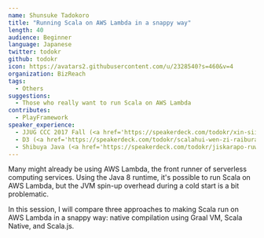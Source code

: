 ```yaml
---
name: Shunsuke Tadokoro
title: "Running Scala on AWS Lambda in a snappy way"
length: 40
audience: Beginner
language: Japanese
twitter: todokr
github: todokr
icon: https://avatars2.githubusercontent.com/u/2328540?s=460&v=4
organization: BizReach
tags:
  - Others
suggestions:
  - Those who really want to run Scala on AWS Lambda
contributes:
  - PlayFramework
speaker_experience:
  - JJUG CCC 2017 Fall (<a href='https://speakerdeck.com/todokr/xin-siihurokuraminkuyan-yu-falsexue-hifang-httpsahawozuo-tutexue-hu-java-scala-clojure'>https://speakerdeck.com/todokr/xin-siihurokuraminkuyan-yu-falsexue-hifang-httpsahawozuo-tutexue-hu-java-scala-clojure</a>)
  - D3 (<a href='https://speakerdeck.com/todokr/scalahui-wen-zi-raiburarini-macronadowodao-ru-sitemita'>https://speakerdeck.com/todokr/scalahui-wen-zi-raiburarini-macronadowodao-ru-sitemita</a>)
  - Shibuya Java (<a href='https://speakerdeck.com/todokr/jiskarapo-ruwen-zi-kodoru-men'>https://speakerdeck.com/todokr/jiskarapo-ruwen-zi-kodoru-men</a>)
---
```

Many might already be using AWS Lambda, the front runner of serverless computing services. Using the Java 8 runtime, it's possible to run Scala on AWS Lambda, but the JVM spin-up overhead during a cold start is a bit problematic.

In this session, I will compare three approaches to making Scala run on AWS Lambda in a snappy way: native compilation using Graal VM, Scala Native, and Scala.js.
